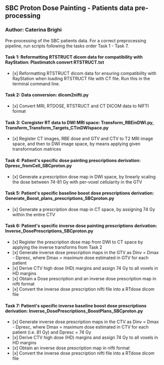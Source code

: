 ## SBC Proton Dose Painting - Patients data pre-processing

### Author: Caterina Brighi

Pre-processing of the SBC patients data.
For a correct preprocessing pipeline, run scripts following the tasks order Task 1 - Task 7. 

#### Task 1: Reformatting RTSTRUCT dicom data for compatibility with RayStation: Plastimatch convert RTSTRUCT.txt

*    [x]  Reformatting RTSTRUCT dicom data for ensuring compatibility with RayStation when loading RTSTRUCT file with CT file. Run this in the terminal command line.
         
#### Task 2: Data conversion: dicom2nifti.py

*    [x]  Convert MRI, RTDOSE, RTSTRUCT and CT DICOM data to NIFTI format

#### Task 3: Coregister RT data to DWI MRI space: Transform_RBEinDWI.py, Transform_Transform_Targets_CTinDWIspace.py

*    [x]  Register CT images, RBE dose and GTV and CTV to T2 MRI image space, and then to DWI image space, by means applying given transformation matrices

#### Task 4: Patient's specific dose painting prescriptions derivation: Dpresc_fromCell_SBCproton.py

*    [x]  Generate a prescription dose map in DWI space, by linearly scaling the dose between 74-81 Gy with per-voxel cellularity in the GTV

#### Task 5: Patient's specific baseline boost dose prescriptions derivation: Generate_Boost_plans_prescriptions_SBCproton.py

*    [x]  Generate a prescription dose map in CT space, by assigning 74 Gy within the entire CTV

#### Task 6: Patient's specific inverse dose painting prescriptions derivation: Inverse_DosePrescriptions_SBCproton.py

*    [x]  Register the prescription dose map from DWI to CT space by applying the inverse transforms from Task 2
*    [x]  Generate inverse dose prescription maps in the GTV as Dinv = Dmax - Dpresc, where Dmax = maximum dose estimated in GTV for each patient
*    [x]  Derive CTV high dose (HD) margins and assign 74 Gy to all voxels in HD margins
*    [x]  Obtain a Dose prescription and an inverse dose prescription map in nifti format
*    [x]  Convert the inverse dose prescription nifti file into a RTdose dicom file

#### Task 7: Patient's specific inverse baseline boost dose prescriptions derivation: Inverse_DosePrescriptions_BoostPlans_SBCproton.py

*    [x]  Generate inverse dose prescription maps in the CTV as Dinv = Dmax - Dpresc, where Dmax = maximum dose estimated in CTV for each patient (i.e. 81 Gy) and Dpresc = 74 Gy
*    [x]  Derive CTV high dose (HD) margins and assign 74 Gy to all voxels in HD margins
*    [x]  Obtain an inverse dose prescription map in nifti format
*    [x]  Convert the inverse dose prescription nifti file into a RTdose dicom file

